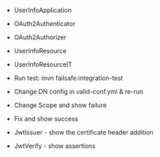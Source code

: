 - UserInfoApplication
- OAuth2Authenticator
- OAuth2Authorizer
- UserInfoResource
- UserInfoResourceIT
- Run test: mvn failsafe:integration-test
- Change DN config in valid-conf.yml & re-run
- Change Scope and show failure
- Fix and show success

- JwtIssuer - show the certificate header addition
- JwtVerify - show assertions

